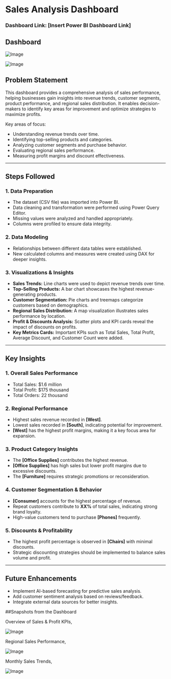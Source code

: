# Sales Analysis Dashboard

### Dashboard Link: [Insert Power BI Dashboard Link]

## Dashboard

![Image](https://github.com/user-attachments/assets/4420c04f-51ae-4b8d-9662-e485f9039331)

![Image](https://github.com/user-attachments/assets/a7791866-dfcd-435a-982c-4ab821b7e223)


## Problem Statement

This dashboard provides a comprehensive analysis of sales performance, helping businesses gain insights into revenue trends, customer segments, product performance, and regional sales distribution. It enables decision-makers to identify key areas for improvement and optimize strategies to maximize profits.

Key areas of focus:
- Understanding revenue trends over time.
- Identifying top-selling products and categories.
- Analyzing customer segments and purchase behavior.
- Evaluating regional sales performance.
- Measuring profit margins and discount effectiveness.

---

## **Steps Followed**

### **1. Data Preparation**
- The dataset (CSV file) was imported into Power BI.
- Data cleaning and transformation were performed using Power Query Editor.
- Missing values were analyzed and handled appropriately.
- Columns were profiled to ensure data integrity.

### **2. Data Modeling**
- Relationships between different data tables were established.
- New calculated columns and measures were created using DAX for deeper insights.

### **3. Visualizations & Insights**
- **Sales Trends:** Line charts were used to depict revenue trends over time.
- **Top-Selling Products:** A bar chart showcases the highest revenue-generating products.
- **Customer Segmentation:** Pie charts and treemaps categorize customers based on demographics.
- **Regional Sales Distribution:** A map visualization illustrates sales performance by location.
- **Profit & Discounts Analysis:** Scatter plots and KPI cards reveal the impact of discounts on profits.
- **Key Metrics Cards:** Important KPIs such as Total Sales, Total Profit, Average Discount, and Customer Count were added.

---

## **Key Insights**

### **1. Overall Sales Performance**
- Total Sales: $1.6 million
- Total Profit: $175 thousand
- Total Orders: 22 thousand

### **2. Regional Performance**
- Highest sales revenue recorded in **[West]**.
- Lowest sales recorded in **[South]**, indicating potential for improvement.
- **[West]** has the highest profit margins, making it a key focus area for expansion.

### **3. Product Category Insights**
- The **[Office Supplies]** contributes the highest revenue.
- **[Office Supplies]** has high sales but lower profit margins due to excessive discounts.
- The **[Furniture]** requires strategic promotions or reconsideration.

### **4. Customer Segmentation & Behavior**
- **[Consumer]** accounts for the highest percentage of revenue.
- Repeat customers contribute to **XX%** of total sales, indicating strong brand loyalty.
- High-value customers tend to purchase **[Phones]** frequently.

### **5. Discounts & Profitability**
- The highest profit percentage is observed in **[Chairs]** with minimal discounts.
- Strategic discounting strategies should be implemented to balance sales volume and profit.

---

## **Future Enhancements**
- Implement AI-based forecasting for predictive sales analysis.
- Add customer sentiment analysis based on reviews/feedback.
- Integrate external data sources for better insights.

##Snapshots from the Dashboard

Overview of Sales & Profit KPIs,

![Image](https://github.com/user-attachments/assets/49448f2d-ca3f-4fb1-81f6-e82ad3374786)

Regional Sales Performance,

![Image](https://github.com/user-attachments/assets/24019600-2567-4de9-878e-34c52709f978)


Monthly Sales Trends,

![Image](https://github.com/user-attachments/assets/2517cbff-c925-4645-ab6f-edae1e56f2fc)





